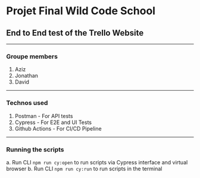 # Projet Final Wild Code School

## End to End test of the Trello Website

---

### Groupe members
1. Aziz
2. Jonathan
3. David

---

### Technos used
1. Postman - For API tests
2. Cypress - For E2E and UI Tests
3. Github Actions - For CI/CD Pipeline

---

### Running the scripts
a. Run CLI `npm run cy:open` to run scripts via Cypress interface and virtual browser
b. Run CLI `npm run cy:run` to run scripts in the terminal
